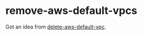 # remove-aws-default-vpcs

Got an idea from [delete-aws-default-vpc](https://github.com/davidobrien1985/delete-aws-default-vpc).
